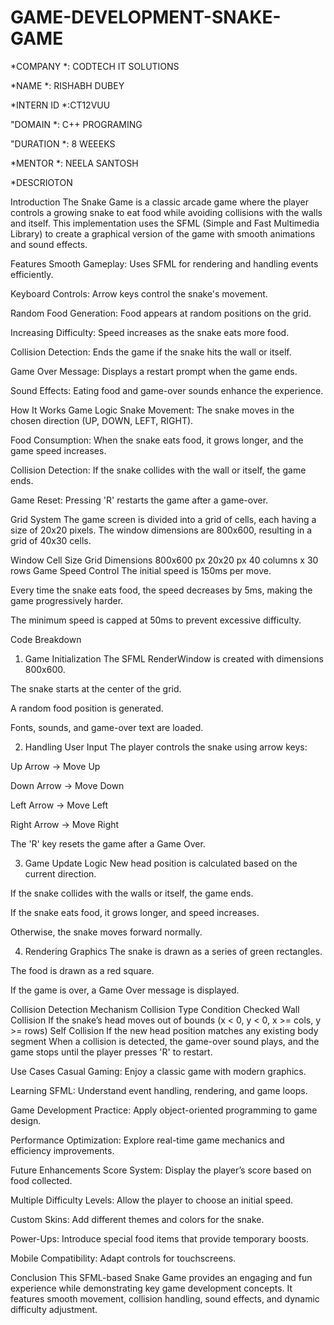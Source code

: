 # GAME-DEVELOPMENT-SNAKE-GAME

*COMPANY *: CODTECH IT SOLUTIONS

*NAME *: RISHABH DUBEY

*INTERN ID *:CT12VUU

"DOMAIN *: C++ PROGRAMING

"DURATION *: 8 WEEEKS

*MENTOR *: NEELA SANTOSH

*DESCRIOTON

Introduction
The Snake Game is a classic arcade game where the player controls a growing snake to eat food while avoiding collisions with the walls and itself. This implementation uses the SFML (Simple and Fast Multimedia Library) to create a graphical version of the game with smooth animations and sound effects.

Features
Smooth Gameplay: Uses SFML for rendering and handling events efficiently.

Keyboard Controls: Arrow keys control the snake's movement.

Random Food Generation: Food appears at random positions on the grid.

Increasing Difficulty: Speed increases as the snake eats more food.

Collision Detection: Ends the game if the snake hits the wall or itself.

Game Over Message: Displays a restart prompt when the game ends.

Sound Effects: Eating food and game-over sounds enhance the experience.

How It Works
Game Logic
Snake Movement: The snake moves in the chosen direction (UP, DOWN, LEFT, RIGHT).

Food Consumption: When the snake eats food, it grows longer, and the game speed increases.

Collision Detection: If the snake collides with the wall or itself, the game ends.

Game Reset: Pressing 'R' restarts the game after a game-over.

Grid System
The game screen is divided into a grid of cells, each having a size of 20x20 pixels. The window dimensions are 800x600, resulting in a grid of 40x30 cells.

Window	Cell Size	Grid Dimensions
800x600 px	20x20 px	40 columns x 30 rows
Game Speed Control
The initial speed is 150ms per move.

Every time the snake eats food, the speed decreases by 5ms, making the game progressively harder.

The minimum speed is capped at 50ms to prevent excessive difficulty.

Code Breakdown
1. Game Initialization
The SFML RenderWindow is created with dimensions 800x600.

The snake starts at the center of the grid.

A random food position is generated.

Fonts, sounds, and game-over text are loaded.

2. Handling User Input
The player controls the snake using arrow keys:

Up Arrow → Move Up

Down Arrow → Move Down

Left Arrow → Move Left

Right Arrow → Move Right

The 'R' key resets the game after a Game Over.

3. Game Update Logic
New head position is calculated based on the current direction.

If the snake collides with the walls or itself, the game ends.

If the snake eats food, it grows longer, and speed increases.

Otherwise, the snake moves forward normally.

4. Rendering Graphics
The snake is drawn as a series of green rectangles.

The food is drawn as a red square.

If the game is over, a Game Over message is displayed.

Collision Detection Mechanism
Collision Type	Condition Checked
Wall Collision	If the snake’s head moves out of bounds (x < 0, y < 0, x >= cols, y >= rows)
Self Collision	If the new head position matches any existing body segment
When a collision is detected, the game-over sound plays, and the game stops until the player presses 'R' to restart.

Use Cases
Casual Gaming: Enjoy a classic game with modern graphics.

Learning SFML: Understand event handling, rendering, and game loops.

Game Development Practice: Apply object-oriented programming to game design.

Performance Optimization: Explore real-time game mechanics and efficiency improvements.

Future Enhancements
Score System: Display the player’s score based on food collected.

Multiple Difficulty Levels: Allow the player to choose an initial speed.

Custom Skins: Add different themes and colors for the snake.

Power-Ups: Introduce special food items that provide temporary boosts.

Mobile Compatibility: Adapt controls for touchscreens.

Conclusion
This SFML-based Snake Game provides an engaging and fun experience while demonstrating key game development concepts. It features smooth movement, collision handling, sound effects, and dynamic difficulty adjustment.
